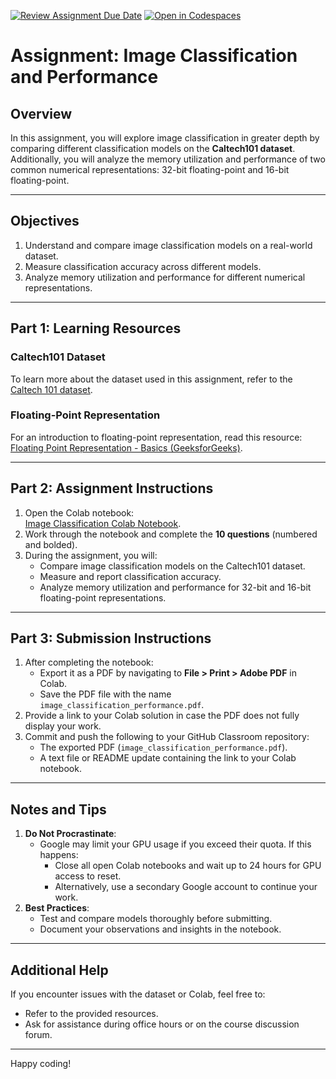 [![Review Assignment Due Date](https://classroom.github.com/assets/deadline-readme-button-22041afd0340ce965d47ae6ef1cefeee28c7c493a6346c4f15d667ab976d596c.svg)](https://classroom.github.com/a/edFmT_jy)
[![Open in Codespaces](https://classroom.github.com/assets/launch-codespace-2972f46106e565e64193e422d61a12cf1da4916b45550586e14ef0a7c637dd04.svg)](https://classroom.github.com/open-in-codespaces?assignment_repo_id=17717571)
# Assignment: Image Classification and Performance

## Overview
In this assignment, you will explore image classification in greater depth by comparing different classification models on the **Caltech101 dataset**. Additionally, you will analyze the memory utilization and performance of two common numerical representations: 32-bit floating-point and 16-bit floating-point.

---

## Objectives
1. Understand and compare image classification models on a real-world dataset.
2. Measure classification accuracy across different models.
3. Analyze memory utilization and performance for different numerical representations.

---

## Part 1: Learning Resources
### Caltech101 Dataset
To learn more about the dataset used in this assignment, refer to the [Caltech 101 dataset](https://data.caltech.edu/records/20086).

### Floating-Point Representation
For an introduction to floating-point representation, read this resource: [Floating Point Representation - Basics (GeeksforGeeks)](https://www.geeksforgeeks.org/floating-point-representation-basics/).

---

## Part 2: Assignment Instructions
1. Open the Colab notebook:  
   [Image Classification Colab Notebook](https://colab.research.google.com/drive/1AkzKZJ75IN2YK2OmdeA2c1gVfIxbx2O_#scrollTo=w7K4akKygMJv?copy=true).
2. Work through the notebook and complete the **10 questions** (numbered and bolded).
3. During the assignment, you will:
   - Compare image classification models on the Caltech101 dataset.
   - Measure and report classification accuracy.
   - Analyze memory utilization and performance for 32-bit and 16-bit floating-point representations.

---

## Part 3: Submission Instructions
1. After completing the notebook:
   - Export it as a PDF by navigating to **File > Print > Adobe PDF** in Colab.
   - Save the PDF file with the name `image_classification_performance.pdf`.
2. Provide a link to your Colab solution in case the PDF does not fully display your work.
3. Commit and push the following to your GitHub Classroom repository:
   - The exported PDF (`image_classification_performance.pdf`).
   - A text file or README update containing the link to your Colab notebook.

---

## Notes and Tips
1. **Do Not Procrastinate**:
   - Google may limit your GPU usage if you exceed their quota. If this happens:
     - Close all open Colab notebooks and wait up to 24 hours for GPU access to reset.
     - Alternatively, use a secondary Google account to continue your work.
2. **Best Practices**:
   - Test and compare models thoroughly before submitting.
   - Document your observations and insights in the notebook.

---

## Additional Help
If you encounter issues with the dataset or Colab, feel free to:
- Refer to the provided resources.
- Ask for assistance during office hours or on the course discussion forum.

---

Happy coding!
